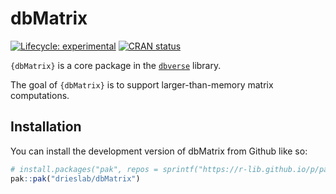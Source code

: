 
<!-- README.md is generated from README.Rmd. Please edit that file -->

# dbMatrix

<!-- badges: start -->

[![Lifecycle:
experimental](https://img.shields.io/badge/lifecycle-experimental-orange.svg)](https://lifecycle.r-lib.org/articles/stages.html#experimental)
[![CRAN
status](https://www.r-pkg.org/badges/version/dbMatrix)](https://CRAN.R-project.org/package=dbMatrix)

<!-- badges: end -->

`{dbMatrix}` is a core package in the
[`dbverse`](https://drieslab.github.io/dbverse/) library.

The goal of `{dbMatrix}` is to support larger-than-memory matrix
computations.

## Installation

You can install the development version of dbMatrix from Github like so:

``` r
# install.packages("pak", repos = sprintf("https://r-lib.github.io/p/pak/stable/%s/%s/%s", .Platform$pkgType, R.Version()$os, R.Version()$arch))
pak::pak("drieslab/dbMatrix")
```
